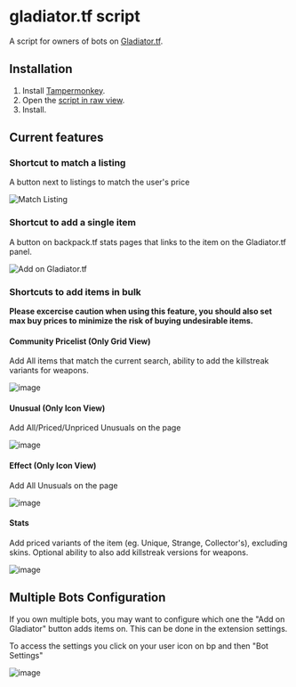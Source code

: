 
# gladiator.tf script

A script for owners of bots on [Gladiator.tf](https://gladiator.tf).

## Installation

1. Install [Tampermonkey](https://www.tampermonkey.net/).
2. Open the [script in raw view](https://github.com/mninc/gladiator.tf-bot-owner-script/raw/master/gladiator.user.js).
3. Install.

## Current features

### Shortcut to match a listing
A button next to listings to match the user's price 

![Match Listing](https://cdn.discordapp.com/attachments/794191871085772810/924384844161613834/unknown.png)

### Shortcut to add a single item
A button on backpack.tf stats pages that links to the item on the Gladiator.tf panel.

![Add on Gladiator.tf](https://cdn.discordapp.com/attachments/794191871085772810/924383994609557554/unknown.png)

### Shortcuts to add items in bulk
**Please excercise caution when using this feature, you should also set max buy prices to minimize the risk of buying undesirable items.**

#### Community Pricelist (Only Grid View)
Add All items that match the current search, ability to add the killstreak variants for weapons.

![image](https://user-images.githubusercontent.com/18314046/160996184-888ef3bc-145e-4254-a570-030e96094f43.png)
#### Unusual (Only Icon View)
Add All/Priced/Unpriced Unusuals on the page

![image](https://user-images.githubusercontent.com/18314046/160996511-3d0b7afd-6c68-4fb8-a394-48cc163b1fb9.png)
#### Effect (Only Icon View)
Add All Unusuals on the page

![image](https://user-images.githubusercontent.com/18314046/160996804-bc2019af-cdca-41c2-8cdf-52847ed05a83.png)
#### Stats
Add priced variants of the item (eg. Unique, Strange, Collector's), excluding skins.
Optional ability to also add killstreak versions for weapons.

![image](https://user-images.githubusercontent.com/18314046/160997134-22d0caf4-080e-4626-a01e-a74a24528c61.png)


## Multiple Bots Configuration
If you own multiple bots, you may want to configure which one the "Add on Gladiator" button adds items on.
This can be done in the extension settings.

To access the settings you click on your user icon on bp and then "Bot Settings"

![image](https://user-images.githubusercontent.com/18314046/157110039-0b89b1c7-c8a1-4809-a066-d10179b054a6.png)

